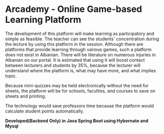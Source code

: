 # Arcademy - Online Game-based Learning Platform

The development of this platform will make learning as participatory and simple as feasible. The teacher can see the students' concentration during the lecture by using this platform in the session.
Although there are platforms that provide learning through various games, such a platform does not exist in Albanian. There will be literature on numerous injuries in Albanian on our portal. It is estimated that using it will boost contact between lecturers and students by 35%, because the lecturer will understand where the platform is, what may have more, and what implies topic.

Because mini-quizzes may be held electronically without the need for sheets, the platform will be for schools, faculties, and courses to save on sheets and printing.

The technology would save professors time because the platform would calculate student points automatically.

**Developed(Backend Only) in Java Spring Boot using Hybernate and  Mysql**
